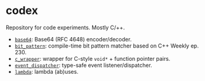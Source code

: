 codex
=====

Repository for code experiments.  Mostly C/++.

- [`base64`](./base64): Base64 (RFC 4648) encoder/decoder.
- [`bit_pattern`](./bit_pattern): compile-time bit pattern matcher based on C++
  Weekly ep. 230.
- [`c_wrapper`](./c_wrapper): wrapper for C-style `void*` + function pointer
  pairs.
- [`event_dispatcher`](./event_dispatcher): type-safe event listener/dispatcher.
- [`lambda`](./lambda): lambda (ab)uses.

